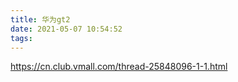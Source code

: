 ```yaml
---
title: 华为gt2
date: 2021-05-07 10:54:52
tags:
---
```


https://cn.club.vmall.com/thread-25848096-1-1.html

